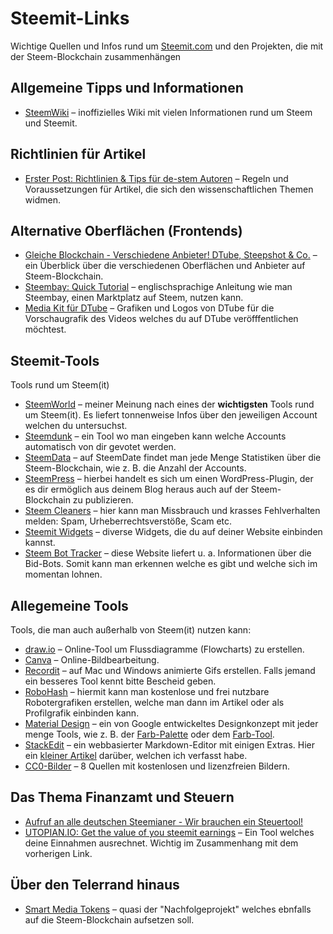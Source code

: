 # Steemit-Links
Wichtige Quellen und Infos rund um [Steemit.com](https://steemit.com) und den Projekten, die mit der Steem-Blockchain zusammenhängen

## Allgemeine Tipps und Informationen

* [SteemWiki](https://steemwiki.org/tiki-index.php) – inoffizielles Wiki mit vielen Informationen rund um Steem und Steemit.

## Richtlinien für Artikel

* [Erster Post: Richtlinien & Tips für de-stem Autoren](https://steemit.com/de-stem/@de-stem/erster-post-richtlinien-and-tips-fuer-de-stem-autoren) – Regeln und Voraussetzungen für Artikel, die sich den wissenschaftlichen Themen widmen.

## Alternative Oberflächen (Frontends)
* [Gleiche Blockchain - Verschiedene Anbieter! DTube, Steepshot & Co.](https://steemit.com/dtube/@theaustrianguy/slaqfhjz) – ein Überblick über die verschiedenen Oberflächen und Anbieter auf Steem-Blockchain.
* [Steembay: Quick Tutorial](https://steemit.com/howto/@steembay/steembay-quick-tutorial) – englischsprachige Anleitung wie man Steembay, einen Marktplatz auf Steem, nutzen kann.
* [Media Kit für DTube](https://about.d.tube/mediakit.html) – Grafiken und Logos von DTube für die Vorschaugrafik des Videos welches du auf DTube veröfffentlichen möchtest.

## Steemit-Tools

Tools rund um Steem(it)

* [SteemWorld](https://steemworld.org) – meiner Meinung nach eines der **wichtigsten** Tools rund um Steem(it). Es liefert tonnenweise Infos über den jeweiligen Account welchen du untersuchst.
* [Steemdunk](https://steemdunk.xyz) – ein Tool wo man eingeben kann welche Accounts automatisch von dir gevotet werden.
* [SteemData](https://steemdata.com/stats) – auf SteemDate findet man jede Menge Statistiken über die Steem-Blockchain, wie z. B. die Anzahl der Accounts.
* [SteemPress](https://wordpress.org/plugins/steempress/) – hierbei handelt es sich um einen WordPress-Plugin, der es dir ermöglich aus deinem Blog heraus auch auf der Steem-Blockchain zu publizieren.
* [Steem Cleaners](https://steemcleaners.org/abuse-report/) – hier kann man Missbrauch und krasses Fehlverhalten melden: Spam, Urheberrechtsverstöße, Scam etc.
* [Steemit Widgets](https://mktcode.github.io/steemit-widgets/) – diverse Widgets, die du auf deiner Website einbinden kannst.
* [Steem Bot Tracker](https://steembottracker.com) – diese Website liefert u. a. Informationen über die Bid-Bots. Somit kann man erkennen welche es gibt und welche sich im momentan lohnen.

## Allegemeine Tools
 
 Tools, die man auch außerhalb von Steem(it) nutzen kann:
 
 * [draw.io](https://www.draw.io) – Online-Tool um Flussdiagramme (Flowcharts) zu erstellen.
 * [Canva](https://www.canva.com/de_de/) – Online-Bildbearbeitung.
 * [Recordit](http://recordit.co) – auf Mac und Windows animierte Gifs erstellen. Falls jemand ein besseres Tool kennt bitte Bescheid geben.
 * [RoboHash](https://robohash.org) – hiermit kann man kostenlose und frei nutzbare Robotergrafiken erstellen, welche man dann im Artikel oder als Profilgrafik einbinden kann.
 * [Material Design](https://material.io) – ein von Google entwickeltes Designkonzept mit jeder menge Tools, wie z. B. der [Farb-Palette](https://material.io/guidelines/style/color.html) oder dem [Farb-Tool](https://material.io/color/).
 * [StackEdit](https://stackedit.io) – ein webbasierter Markdown-Editor mit einigen Extras. Hier ein [kleiner Artikel](https://steemit.com/deutsch/@vladimir-simovic/stackedit-ein-vollwertiger-webbasierter-markdown-editor) darüber, welchen ich verfasst habe.
 * [CC0-Bilder](https://steemit.com/deutsch/@vladimir-simovic/stackedit-ein-vollwertiger-webbasierter-markdown-editor) – 8 Quellen mit kostenlosen und lizenzfreien Bildern.

## Das Thema Finanzamt und Steuern

* [Aufruf an alle deutschen Steemianer - Wir brauchen ein Steuertool!](https://steemit.com/deutsch/@stehaller/aufruf-an-alle-deutschen-steemianer-wir-brauchen-ein-steuertool)
* [UTOPIAN.IO: Get the value of you steemit earnings](https://steemit.com/utopian-io/@schererf/utopian-io-get-the-value-of-you-steemit-earnings) – Ein Tool welches deine Einnahmen ausrechnet. Wichtig im Zusammenhang mit dem vorherigen Link.

## Über den Telerrand hinaus

* [Smart Media Tokens](https://smt.steem.io) – quasi der "Nachfolgeprojekt" welches ebnfalls auf die Steem-Blockchain aufsetzen soll.
